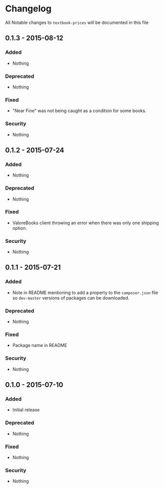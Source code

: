 # Changelog
All Notable changes to `textbook-prices` will be documented in this file

## 0.1.3 - 2015-08-12

### Added
- Nothing

### Deprecated
- Nothing

### Fixed
- "Near Fine" was not being caught as a condition for some books.

### Security
- Nothing

## 0.1.2 - 2015-07-24

### Added
- Nothing

### Deprecated
- Nothing

### Fixed
- ValoreBooks client throwing an error when there was only one shipping option.

### Security
- Nothing

## 0.1.1 - 2015-07-21

### Added
- Note in README mentioning to add a property to the `composer.json` file so `dev-master` versions of packages can be downloaded.

### Deprecated
- Nothing

### Fixed
- Package name in README

### Security
- Nothing

## 0.1.0 - 2015-07-10

### Added
- Initial release

### Deprecated
- Nothing

### Fixed
- Nothing

### Security
- Nothing
